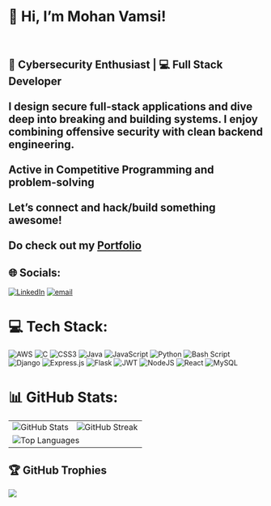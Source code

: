# 👋 Hi, I’m Mohan Vamsi!<br><br>
## 🔐 Cybersecurity Enthusiast | 💻 Full Stack Developer <br><br>I design secure full-stack applications and dive deep into breaking and building systems. I enjoy combining offensive security with clean backend engineering.<br><br> Active in Competitive Programming and problem-solving  <br><br>Let’s connect and hack/build something awesome! <br><br> Do check out my [Portfolio](https://vamsiportfolio-y1t8.onrender.com/)


## 🌐 Socials:
[![LinkedIn](https://img.shields.io/badge/LinkedIn-%230077B5.svg?logo=linkedin&logoColor=white)](https://linkedin.com/in/https://www.linkedin.com/in/mohana-vamsi-sowdepally-46871a26b/) [![email](https://img.shields.io/badge/Email-D14836?logo=gmail&logoColor=white)](mailto:smohanvamsi9@gmail.com) 

# 💻 Tech Stack:
![AWS](https://img.shields.io/badge/AWS-%23FF9900.svg?style=for-the-badge&logo=amazon-aws&logoColor=white) ![C](https://img.shields.io/badge/c-%2300599C.svg?style=for-the-badge&logo=c&logoColor=white) ![CSS3](https://img.shields.io/badge/css3-%231572B6.svg?style=for-the-badge&logo=css3&logoColor=white) ![Java](https://img.shields.io/badge/java-%23ED8B00.svg?style=for-the-badge&logo=openjdk&logoColor=white) ![JavaScript](https://img.shields.io/badge/javascript-%23323330.svg?style=for-the-badge&logo=javascript&logoColor=%23F7DF1E) ![Python](https://img.shields.io/badge/python-3670A0?style=for-the-badge&logo=python&logoColor=ffdd54) ![Bash Script](https://img.shields.io/badge/bash_script-%23121011.svg?style=for-the-badge&logo=gnu-bash&logoColor=white) ![Django](https://img.shields.io/badge/django-%23092E20.svg?style=for-the-badge&logo=django&logoColor=white) ![Express.js](https://img.shields.io/badge/express.js-%23404d59.svg?style=for-the-badge&logo=express&logoColor=%2361DAFB) ![Flask](https://img.shields.io/badge/flask-%23000.svg?style=for-the-badge&logo=flask&logoColor=white) ![JWT](https://img.shields.io/badge/JWT-black?style=for-the-badge&logo=JSON%20web%20tokens) ![NodeJS](https://img.shields.io/badge/node.js-6DA55F?style=for-the-badge&logo=node.js&logoColor=white) ![React](https://img.shields.io/badge/react-%2320232a.svg?style=for-the-badge&logo=react&logoColor=%2361DAFB) ![MySQL](https://img.shields.io/badge/mysql-4479A1.svg?style=for-the-badge&logo=mysql&logoColor=white)
# 📊 GitHub Stats:
<table>
  <tr>
    <td><img src="https://github-readme-stats.vercel.app/api?username=mohanvamsi06&theme=dark&hide_border=false&include_all_commits=true&count_private=true" alt="GitHub Stats" /></td>
    <td><img src="https://nirzak-streak-stats.vercel.app/?user=mohanvamsi06&theme=dark&hide_border=false" alt="GitHub Streak" /></td>
  </tr>
  <tr>
    <td colspan="2"><img src="https://github-readme-stats.vercel.app/api/top-langs/?username=mohanvamsi06&theme=dark&hide_border=false&layout=compact&langs_count=8" alt="Top Languages" /></td>
  </tr>
</table>

## 🏆 GitHub Trophies
![](https://github-profile-trophy.vercel.app/?username=mohanvamsi06&theme=radical&no-frame=false&no-bg=true&margin-w=4)
